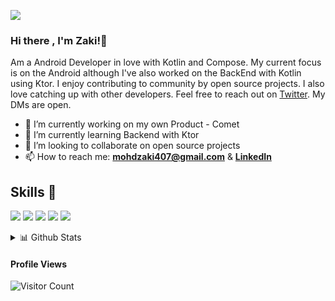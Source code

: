 ![](http://ForTheBadge.com/images/badges/built-with-love.svg)

### Hi there , I'm Zaki!👋

Am a Android Developer in love with Kotlin and Compose. My current focus is on the Android although I've also worked on the BackEnd with Kotlin using Ktor.
I enjoy contributing to community by open source projects. I also love catching up with other developers. Feel free to reach out on [Twitter](https://twitter.com/_gloryweaver). My DMs are open.

- 🔭 I’m currently working on my own Product - Comet
- 🌱 I’m currently learning Backend with Ktor
- 👯 I’m looking to collaborate on open source projects
- 📫 How to reach me: [**mohdzaki407@gmail.com**](mailto:mohdzaki407@gmail.com) & [**LinkedIn**](https://www.linkedin.com/in/mohammad-zaki-60448a148/)

## Skills 🚀
![](https://img.shields.io/badge/Android-3DDC84?style=for-the-badge&logo=android&logoColor=white)
![](https://img.shields.io/badge/Java-ED8B00?style=for-the-badge&logo=java&logoColor=white)
![](https://img.shields.io/badge/Kotlin-0095D5?&style=for-the-badge&logo=kotlin&logoColor=white)
![](https://img.shields.io/badge/SQLite-07405E?style=for-the-badge&logo=sqlite&logoColor=white)
![](https://img.shields.io/badge/MySQL-00000F?style=for-the-badge&logo=mysql&logoColor=white)


<details>
  <summary>📊 Github Stats</summary>

  <p align="center"> <img src="https://github-readme-stats.vercel.app/api?username=iammohdzaki&show_icons=true&theme=gotham" alt="Joel's Stats" /> 

</details>

  #### Profile Views
  
![Visitor Count](https://profile-counter.glitch.me/{iammohdzaki}/count.svg) 

